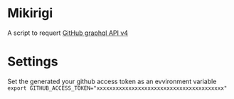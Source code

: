 # Mikirigi

A script to requert [GitHub graphql API v4](https://developer.github.com/v4/)

# Settings

Set the generated your github access token as an evvironment variable
`export GITHUB_ACCESS_TOKEN="xxxxxxxxxxxxxxxxxxxxxxxxxxxxxxxxxxxxxxxx"`
